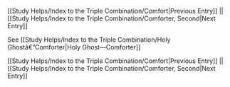 [[Study Helps/Index to the Triple Combination/Comfort|Previous Entry]]  ||  [[Study Helps/Index to the Triple Combination/Comforter, Second|Next Entry]]

 See [[Study Helps/Index to the Triple Combination/Holy Ghostâ€”Comforter|Holy Ghost—Comforter]]

[[Study Helps/Index to the Triple Combination/Comfort|Previous Entry]]  ||  [[Study Helps/Index to the Triple Combination/Comforter, Second|Next Entry]]